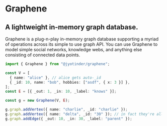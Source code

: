 # Graphene

## A lightweight in-memory graph database.

Graphene is a plug-n-play in-memory graph database supporting a myriad of operations across its simple to use graph API. You can use Graphene to model simple social networks, knowledge webs, and anything else consisting of connected data points.

```typescript
import { Graphene } from "@jyotinder/graphene";

const V = [
  { name: "alice" }, // alice gets auto-_id
  { _id: 10, name: "bob", hobbies: ["asdf", { x: 3 }] },
];
const E = [{ _out: 1, _in: 10, _label: "knows" }];

const g = new Graphene(V, E);

g.graph.addVertex({ name: "charlie", _id: "charlie" });
g.graph.addVertex({ name: "delta", _id: "30" }); // in fact they're all strings
g.graph.addEdge({ _out: 10, _in: 30, _label: "parent" });
```
